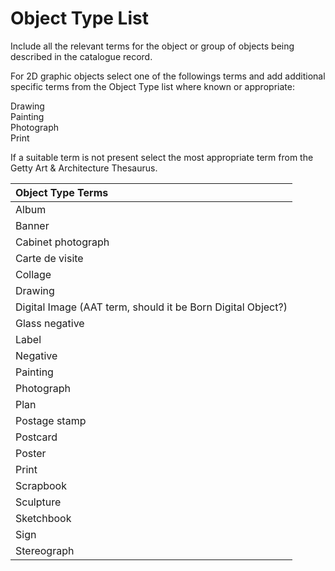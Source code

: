 # Object Type List

Include all the relevant terms for the object or group of objects being described in the catalogue record. 

For 2D graphic objects select one of the followings terms and add additional specific terms from the Object Type list where known or appropriate:  
  
Drawing  
Painting  
Photograph  
Print

If a suitable term is not present select the most appropriate term from the Getty Art & Architecture Thesaurus. 

| Object Type Terms |
| :--- |
| Album |
| Banner |
| Cabinet photograph |
| Carte de visite |
| Collage |
| Drawing |
| Digital Image \(AAT term, should it be Born Digital Object?\) |
| Glass negative |
| Label |
| Negative |
| Painting |
| Photograph |
| Plan |
| Postage stamp |
| Postcard |
| Poster |
| Print |
| Scrapbook |
| Sculpture |
| Sketchbook |
| Sign |
| Stereograph |

